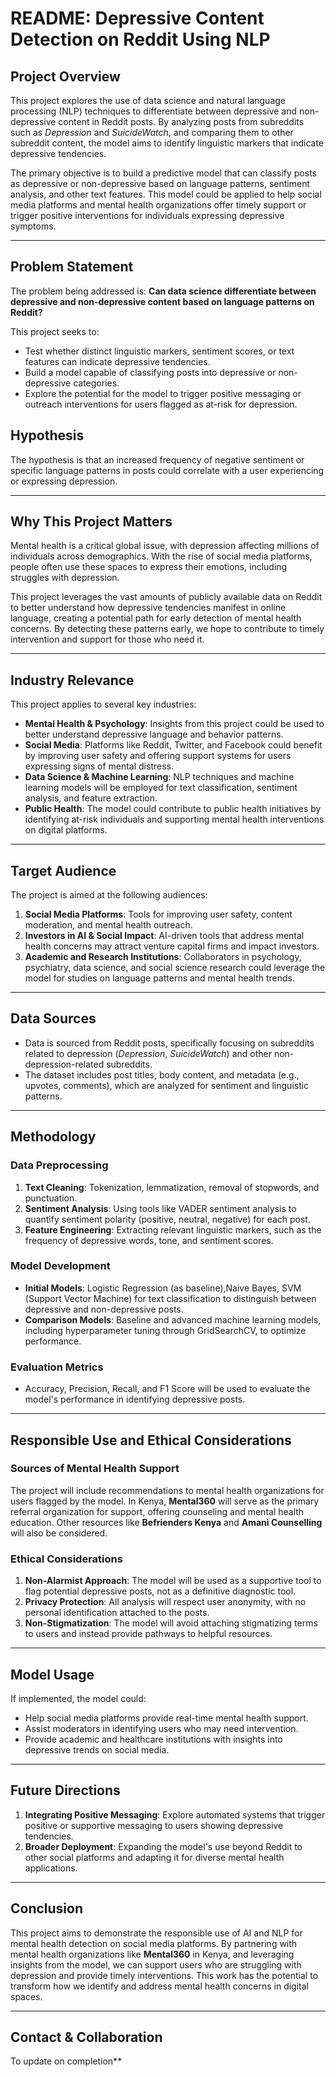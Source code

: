 # README: Depressive Content Detection on Reddit Using NLP

## Project Overview

This project explores the use of data science and natural language processing (NLP) techniques to differentiate between depressive and non-depressive content in Reddit posts. By analyzing posts from subreddits such as *Depression* and *SuicideWatch*, and comparing them to other subreddit content, the model aims to identify linguistic markers that indicate depressive tendencies.

The primary objective is to build a predictive model that can classify posts as depressive or non-depressive based on language patterns, sentiment analysis, and other text features. This model could be applied to help social media platforms and mental health organizations offer timely support or trigger positive interventions for individuals expressing depressive symptoms.

---

## Problem Statement

The problem being addressed is: **Can data science differentiate between depressive and non-depressive content based on language patterns on Reddit?**

This project seeks to:
- Test whether distinct linguistic markers, sentiment scores, or text features can indicate depressive tendencies.
- Build a model capable of classifying posts into depressive or non-depressive categories.
- Explore the potential for the model to trigger positive messaging or outreach interventions for users flagged as at-risk for depression.

## Hypothesis

The hypothesis is that an increased frequency of negative sentiment or specific language patterns in posts could correlate with a user experiencing or expressing depression.

---

## Why This Project Matters

Mental health is a critical global issue, with depression affecting millions of individuals across demographics. With the rise of social media platforms, people often use these spaces to express their emotions, including struggles with depression. 

This project leverages the vast amounts of publicly available data on Reddit to better understand how depressive tendencies manifest in online language, creating a potential path for early detection of mental health concerns. By detecting these patterns early, we hope to contribute to timely intervention and support for those who need it.

---

## Industry Relevance

This project applies to several key industries:
- **Mental Health & Psychology**: Insights from this project could be used to better understand depressive language and behavior patterns.
- **Social Media**: Platforms like Reddit, Twitter, and Facebook could benefit by improving user safety and offering support systems for users expressing signs of mental distress.
- **Data Science & Machine Learning**: NLP techniques and machine learning models will be employed for text classification, sentiment analysis, and feature extraction.
- **Public Health**: The model could contribute to public health initiatives by identifying at-risk individuals and supporting mental health interventions on digital platforms.

---

## Target Audience

The project is aimed at the following audiences:
1. **Social Media Platforms**: Tools for improving user safety, content moderation, and mental health outreach.
2. **Investors in AI & Social Impact**: AI-driven tools that address mental health concerns may attract venture capital firms and impact investors.
3. **Academic and Research Institutions**: Collaborators in psychology, psychiatry, data science, and social science research could leverage the model for studies on language patterns and mental health trends.

---

## Data Sources

- Data is sourced from Reddit posts, specifically focusing on subreddits related to depression (*Depression*, *SuicideWatch*) and other non-depression-related subreddits.
- The dataset includes post titles, body content, and metadata (e.g., upvotes, comments), which are analyzed for sentiment and linguistic patterns.

---

## Methodology

### Data Preprocessing
1. **Text Cleaning**: Tokenization, lemmatization, removal of stopwords, and punctuation.
2. **Sentiment Analysis**: Using tools like VADER sentiment analysis to quantify sentiment polarity (positive, neutral, negative) for each post.
3. **Feature Engineering**: Extracting relevant linguistic markers, such as the frequency of depressive words, tone, and sentiment scores.
   
### Model Development
- **Initial Models**: Logistic Regression (as baseline),Naive Bayes, SVM (Support Vector Machine) for text classification to distinguish between depressive and non-depressive posts.
- **Comparison Models**: Baseline and advanced machine learning models, including hyperparameter tuning through GridSearchCV, to optimize performance.
  
### Evaluation Metrics
- Accuracy, Precision, Recall, and F1 Score will be used to evaluate the model's performance in identifying depressive posts.

---

## Responsible Use and Ethical Considerations

### Sources of Mental Health Support

The project will include recommendations to mental health organizations for users flagged by the model. In Kenya, **Mental360** will serve as the primary referral organization for support, offering counseling and mental health education. Other resources like **Befrienders Kenya** and **Amani Counselling** will also be considered.

### Ethical Considerations

1. **Non-Alarmist Approach**: The model will be used as a supportive tool to flag potential depressive posts, not as a definitive diagnostic tool.
2. **Privacy Protection**: All analysis will respect user anonymity, with no personal identification attached to the posts.
3. **Non-Stigmatization**: The model will avoid attaching stigmatizing terms to users and instead provide pathways to helpful resources.

---

## Model Usage

If implemented, the model could:
- Help social media platforms provide real-time mental health support.
- Assist moderators in identifying users who may need intervention.
- Provide academic and healthcare institutions with insights into depressive trends on social media.

---

## Future Directions

1. **Integrating Positive Messaging**: Explore automated systems that trigger positive or supportive messaging to users showing depressive tendencies.
2. **Broader Deployment**: Expanding the model's use beyond Reddit to other social platforms and adapting it for diverse mental health applications.

---

## Conclusion

This project aims to demonstrate the responsible use of AI and NLP for mental health detection on social media platforms. By partnering with mental health organizations like **Mental360** in Kenya, and leveraging insights from the model, we can support users who are struggling with depression and provide timely interventions. This work has the potential to transform how we identify and address mental health concerns in digital spaces.

---

## Contact & Collaboration

To update on completion**

